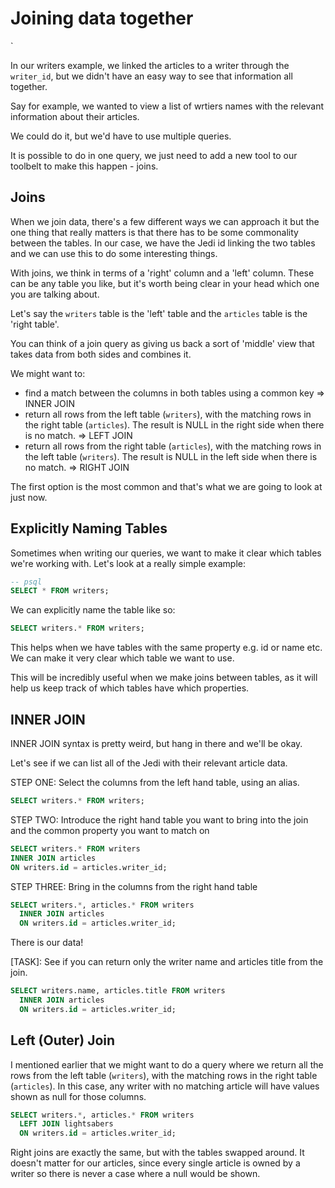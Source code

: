# Joining data together
`

In our writers example, we linked the articles to a writer through the `writer_id`, but we didn't have an easy way to see that information all together.

Say for example, we wanted to view a list of wrtiers names with the relevant information about their articles.

We could do it, but we'd have to use multiple queries.

It is possible to do in one query, we just need to add a new tool to our toolbelt to make this happen - joins.

## Joins

When we join data, there's a few different ways we can approach it but the one thing that really matters is that there has to be some commonality between the tables. In our case, we have the Jedi id linking the two tables and we can use this to do some interesting things.

With joins, we think in terms of a 'right' column and a 'left' column. These can be any table you like, but it's worth being clear in your head which one you are talking about.

Let's say the `writers` table is the 'left' table and the `articles` table is the 'right table'.

You can think of a join query as giving us back a sort of 'middle' view that takes data from both sides and combines it.

We might want to:
- find a match between the columns in both tables using a common key => INNER JOIN
- return all rows from the left table (`writers`), with the matching rows in the right table (`articles`). The result is NULL in the right side when there is no match. => LEFT JOIN
- return all rows from the right table (`articles`), with the matching rows in the left table (`writers`). The result is NULL in the left side when there is no match. => RIGHT JOIN

The first option is the most common and that's what we are going to look at just now.

## Explicitly Naming Tables

Sometimes when writing our queries, we want to make it clear which tables we're working with. Let's look at a really simple example:

```sql
-- psql
SELECT * FROM writers;
```

We can explicitly name the table like so:

```sql
SELECT writers.* FROM writers;
```

This helps when we have tables with the same property e.g. id or name etc. We can make it very clear which table we want to use.

This will be incredibly useful when we make joins between tables, as it will help
us keep track of which tables have which properties.

## INNER JOIN

INNER JOIN syntax is pretty weird, but hang in there and we'll be okay.

Let's see if we can list all of the Jedi with their relevant article data.

STEP ONE: Select the columns from the left hand table, using an alias.

```sql
SELECT writers.* FROM writers;
```

STEP TWO: Introduce the right hand table you want to bring into the join and the common property you want to match on

```sql
SELECT writers.* FROM writers
INNER JOIN articles
ON writers.id = articles.writer_id;
```

STEP THREE: Bring in the columns from the right hand table

```sql
SELECT writers.*, articles.* FROM writers
  INNER JOIN articles
  ON writers.id = articles.writer_id;
```

There is our data!

[TASK]: See if you can return only the writer name and articles title from the join.

```sql
SELECT writers.name, articles.title FROM writers
  INNER JOIN articles
  ON writers.id = articles.writer_id;
```

## Left (Outer) Join

I mentioned earlier that we might want to do a query where we return all the rows from the left table (`writers`), with the matching rows in the right table (`articles`). In this case, any writer with no matching article will have values shown as null for those columns.

```sql
SELECT writers.*, articles.* FROM writers
  LEFT JOIN lightsabers
  ON writers.id = articles.writer_id;
```

Right joins are exactly the same, but with the tables swapped around. It doesn't matter for our articles, since every single article is owned by a writer so there is never a case where a null would be shown.

